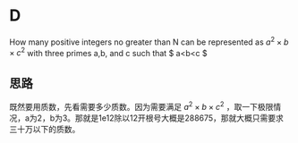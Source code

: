 # D
How many positive integers no greater than N can be represented as $a^2 ×b×c^2$  with three primes a,b, and c such that $ a<b<c $
## 思路
既然要用质数，先看需要多少质数。因为需要满足 $a^2 ×b×c^2$  ，取一下极限情况，a为2，b为3。那就是1e12除以12开根号大概是288675，那就大概只需要求三十万以下的质数。